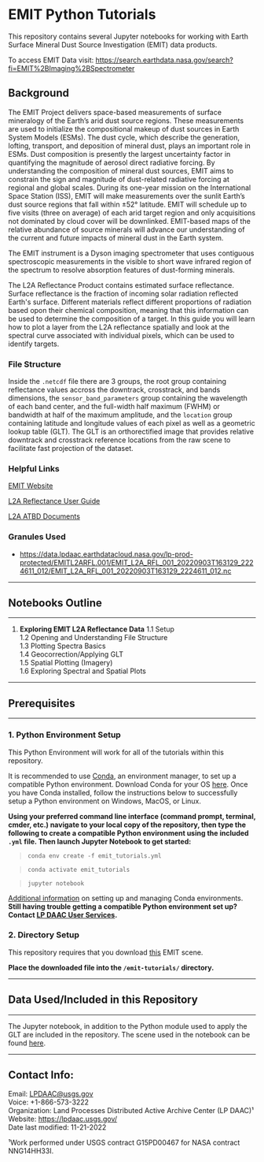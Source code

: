 # EMIT Python Tutorials

This repository contains several Jupyter notebooks for working with Earth Surface Mineral Dust Source Investigation (EMIT) data products.

To access EMIT Data visit: <https://search.earthdata.nasa.gov/search?fi=EMIT%2BImaging%2BSpectrometer>

## Background  

The EMIT Project delivers space-based measurements of surface mineralogy of the Earth’s arid dust source regions. These measurements are used to initialize the compositional makeup of dust sources in Earth System Models (ESMs). The dust cycle, which describe the generation, lofting, transport, and deposition of mineral dust, plays an important role in ESMs.  Dust composition is presently the largest uncertainty factor in quantifying the magnitude of aerosol direct radiative forcing.  By understanding the composition of mineral dust sources, EMIT aims to constrain the sign and magnitude of dust-related radiative forcing at regional and global scales. During its one-year mission on the International Space Station (ISS), EMIT will make measurements over the sunlit Earth’s dust source regions that fall within ±52° latitude. EMIT will schedule up to five visits (three on average) of each arid target region and only acquisitions not dominated by cloud cover will be downlinked. EMIT-based maps of the relative abundance of source minerals will advance our understanding of the current and future impacts of mineral dust in the Earth system.

The EMIT instrument is a Dyson imaging spectrometer that uses contiguous spectroscopic measurements in the visible to short wave infrared region of the spectrum to resolve absorption features of dust-forming minerals.

The L2A Reflectance Product contains estimated surface reflectance. Surface reflectance is the fraction of incoming solar radiation reflected Earth's surface. Different materials reflect different proportions of radiation based opon their chemical composition, meaning that this information can be used to determine the composition of a target. In this guide you will learn how to plot a layer from the L2A reflectance spatially and look at the spectral curve associated with individual pixels, which can be used to identify targets.

### File Structure  

Inside the `.netcdf` file there are 3 groups, the root group containing reflectance values accross the downtrack, crosstrack, and bands dimensions, the `sensor_band_parameters`  group containing the wavelength of each band center, and the full-width half maximum (FWHM) or bandwidth at half of the maximum amplitude, and the `location` group containing latitude and longitude values of each pixel as well as a geometric lookup table (GLT). The GLT is an orthorectified image that provides relative downtrack and crosstrack reference locations from the raw scene to facilitate fast projection of the dataset.  

### Helpful Links  

[EMIT Website](https://earth.jpl.nasa.gov/emit/)  

[L2A Reflectance User Guide](https://lpdaac.usgs.gov/documents/1569/EMITL2ARFL_User_Guide_v1.pdf)  

[L2A ATBD Documents](https://lpdaac.usgs.gov/documents/1571/EMITL2A_ATBD_v1.pdf)  

### Granules Used

+ <https://data.lpdaac.earthdatacloud.nasa.gov/lp-prod-protected/EMITL2ARFL.001/EMIT_L2A_RFL_001_20220903T163129_2224611_012/EMIT_L2A_RFL_001_20220903T163129_2224611_012.nc>

---

## Notebooks Outline  

---

1. **Exploring EMIT L2A Reflectance Data**
    1.1 Setup  
    1.2 Opening and Understanding File Structure  
    1.3 Plotting Spectra Basics  
    1.4 Geocorrection/Applying GLT  
    1.5 Spatial Plotting (Imagery)  
    1.6 Exploring Spectral and Spatial Plots  

---

## Prerequisites  

---

### 1. Python Environment Setup

This Python Environment will work for all of the tutorials within this repository.

It is recommended to use [Conda](https://conda.io/docs/), an environment manager, to set up a compatible Python environment. Download Conda for your OS [here](https://www.anaconda.com/download/). Once you have Conda installed, follow the instructions below to successfully setup a Python environment on Windows, MacOS, or Linux.  

**Using your preferred command line interface (command prompt, terminal, cmder, etc.) navigate to your local copy of the repository, then type the following to create a compatible Python environment using the included `.yml` file. Then launch Jupyter Notebook to get started:**

> `conda env create -f emit_tutorials.yml`

> `conda activate emit_tutorials`

> `jupyter notebook`  

[Additional information](https://conda.io/docs/user-guide/tasks/manage-environments.html) on setting up and managing Conda environments.  
**Still having trouble getting a compatible Python environment set up? Contact [LP DAAC User Services](https://lpdaac.usgs.gov/lpdaac-contact-us/).**

### 2. Directory Setup  

This repository requires that you download [this](https://data.lpdaac.earthdatacloud.nasa.gov/lp-prod-protected/EMITL2ARFL.001/EMIT_L2A_RFL_001_20220903T163129_2224611_012/EMIT_L2A_RFL_001_20220903T163129_2224611_012.nc) EMIT scene.

**Place the downloaded file into the `/emit-tutorials/` directory.**

---  

## Data Used/Included in this Repository

---  

The Jupyter notebook, in addition to the Python module used to apply the GLT are included in the repository. The scene used in the notebook can be found [here](https://data.lpdaac.earthdatacloud.nasa.gov/lp-prod-protected/EMITL2ARFL.001/EMIT_L2A_RFL_001_20220903T163129_2224611_012/EMIT_L2A_RFL_001_20220903T163129_2224611_012.nc).  

---

## Contact Info:  

Email: LPDAAC@usgs.gov  
Voice: +1-866-573-3222  
Organization: Land Processes Distributed Active Archive Center (LP DAAC)¹  
Website: <https://lpdaac.usgs.gov/>  
Date last modified: 11-21-2022  

¹Work performed under USGS contract G15PD00467 for NASA contract NNG14HH33I.  
